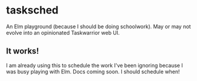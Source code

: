 # tasksched
An Elm playground (because I should be doing schoolwork). May or may not evolve into an opinionated Taskwarrior web UI.

## It works!

I am already using this to schedule the work I've been ignoring because I was busy playing with Elm. Docs coming soon. I should schedule when!
